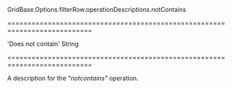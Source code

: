 <!--id-->GridBase.Options.filterRow.operationDescriptions.notContains<!--/id-->
===========================================================================
<!--default-->'Does not contain'<!--/default-->
<!--type-->String<!--/type-->
===========================================================================

<!--shortDescription-->
A description for the *"notcontains"* operation.
<!--/shortDescription-->

<!--fullDescription-->

<!--/fullDescription-->